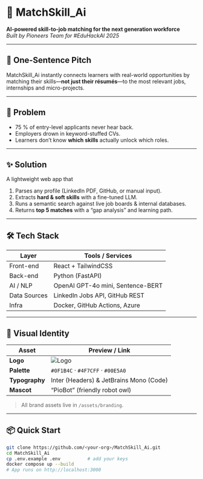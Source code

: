 # 🎯 MatchSkill_Ai  
**AI-powered skill-to-job matching for the next generation workforce**  
*Built by Pioneers Team for #EduHackAI 2025*

---

## 🚀 One-Sentence Pitch  
MatchSkill_Ai instantly connects learners with real-world opportunities by matching their skills—**not just their résumés**—to the most relevant jobs, internships and micro-projects.

---

## 🧭 Problem  
- 75 % of entry-level applicants never hear back.  
- Employers drown in keyword-stuffed CVs.  
- Learners don’t know **which skills** actually unlock which roles.

---

## ✨ Solution  
A lightweight web app that  
1. Parses any profile (LinkedIn PDF, GitHub, or manual input).  
2. Extracts **hard & soft skills** with a fine-tuned LLM.  
3. Runs a semantic search against live job boards & internal databases.  
4. Returns **top 5 matches** with a “gap analysis” and learning path.

---

## 🛠️ Tech Stack  
| Layer        | Tools / Services                |
|--------------|---------------------------------|
| Front-end    | React + TailwindCSS             |
| Back-end     | Python (FastAPI)                |
| AI / NLP     | OpenAI GPT-4o mini, Sentence-BERT |
| Data Sources | LinkedIn Jobs API, GitHub REST  |
| Infra        | Docker, GitHub Actions, Azure   |

---

## 🎨 Visual Identity  

| Asset        | Preview / Link                  |
|--------------|---------------------------------|
| **Logo**     | ![Logo](./assets/logo-512.png)  |
| **Palette**  | `#0F1B4C` · `#4F7CFF` · `#00E5A0` |
| **Typography**| Inter (Headers) & JetBrains Mono (Code) |
| **Mascot**   | “PioBot” (friendly robot owl)   |

> All brand assets live in `/assets/branding`.

---

## 📦 Quick Start  

```bash
git clone https://github.com/<your-org>/MatchSkill_Ai.git
cd MatchSkill_Ai
cp .env.example .env          # add your keys
docker compose up --build
# App runs on http://localhost:3000

